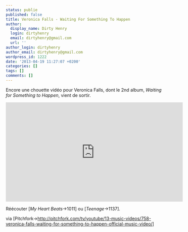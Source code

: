 ```yaml
---
status: publie
published: false
title: Veronica Falls - Waiting For Something To Happen
author:
  display_name: Dirty Henry
  login: dirtyhenry
  email: dirtyhenry@gmail.com
  url: ''
author_login: dirtyhenry
author_email: dirtyhenry@gmail.com
wordpress_id: 1222
date: '2013-04-19 11:27:07 +0200'
categories: []
tags: []
comments: []
---
```

Encore une chouette vidéo pour Veronica Falls, dont le 2nd album, *Waiting for Something to Happen*, vient de sortir.

<iframe width="560" height="315" src="http://www.youtube.com/embed/AkidhFXCm_U" frameborder="0" allowfullscreen></iframe>

Réécouter [*My Heart Beats*->1011] ou [*Teenage*->1137].

via [Pitchfork->http://pitchfork.com/tv/youtube/13-music-videos/758-veronica-falls-waiting-for-something-to-happen-official-music-video/]
